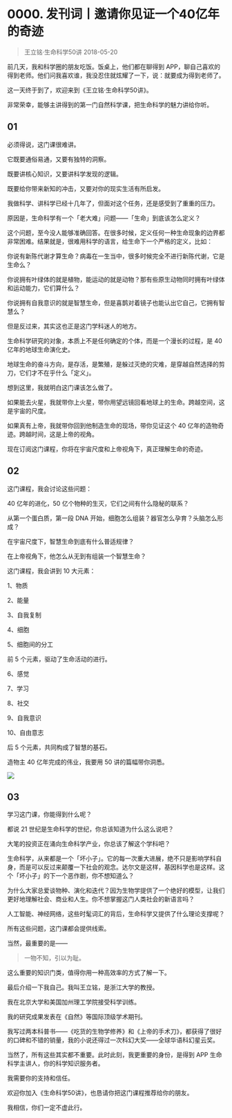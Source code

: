 # 0000. 发刊词丨邀请你见证一个40亿年的奇迹
> 王立铭·生命科学50讲
2018-05-20

前几天，我和科学圈的朋友吃饭。饭桌上，他们都在聊得到 APP，聊自己喜欢的得到老师。他们问我喜欢谁，我没忍住就炫耀了一下，说：就要成为得到老师了。

这一天终于到了，欢迎来到《王立铭·生命科学50讲》。 

非常荣幸，能够主讲得到的第一门自然科学课，把生命科学的魅力讲给你听。
 
## 01
必须得说，这门课很难讲。

它既要通俗易通，又要有独特的洞察。

既要讲核心知识，又要讲科学发现的逻辑。

既要给你带来新知的冲击，又要对你的现实生活有所启发。

我做科学、讲科学已经十几年了，但面对这个任务，还是感受到了重重的压力。

原因是，生命科学有一个「老大难」问题——「生命」到底该怎么定义？

这个问题，至今没人能够准确回答。在很多时候，定义任何一种生命现象的边界都非常困难。结果就是，很难用科学的语言，给生命下一个严格的定义，比如：

你说有新陈代谢才算生命？病毒在一生当中，很多时候完全不进行新陈代谢，它是生命么？

你说拥有叶绿体的就是植物，能运动的就是动物？那有些原生动物同时拥有叶绿体和运动能力，它们算什么？

你说拥有自我意识的就是智慧生命，但是喜鹊对着镜子也能认出它自己，它拥有智慧么？

但是反过来，其实这也正是这门学科迷人的地方。

生命科学研究的对象，本质上不是任何确定的个体，而是一个漫长的过程，是 40 亿年的地球生命演化史。

地球生命的奋斗方向，是存活，是繁殖，是躲过灭绝的灾难，是穿越自然选择的剪刀，它们才不在乎什么「定义」。

想到这里，我就明白这门课该怎么做了。

如果能去火星，我就带你上火星，带你用望远镜回看地球上的生命。跨越空间，这是宇宙的尺度。

如果真有上帝，我就带你回到他制造生命的现场，带你见证这个 40 亿年的造物奇迹。跨越时间，这是上帝的视角。

现在订阅这门课程，你将在宇宙尺度和上帝视角下，真正理解生命的奇迹。

## 02
这门课程，我会讨论这些问题：

40 亿年的进化，50 亿个物种的生灭，它们之间有什么隐秘的联系？

从第一个蛋白质，第一段 DNA 开始，细胞怎么组装？器官怎么孕育？头脑怎么形成？

在宇宙尺度下，智慧生命到底有什么普适规律？

在上帝视角下，他怎么从无到有组装一个智慧生命？ 

这门课程，我会讲到 10 大元素：

1、物质

2、能量

3、自我复制

4、细胞

5、细胞间的分工

前 5 个元素，驱动了生命活动的进行。

6、感觉

7、学习

8、社交

9、自我意识

10、自由意志

后 5 个元素，共同构成了智慧的基石。

造物主 40 亿年完成的伟业，我要用 50 讲的篇幅带你洞悉。

![](https://raw.githubusercontent.com/dalong0514/selfstudy/master/图片链接/生命科学/2018001.jpg)

## 03
学习这门课，你能得到什么呢？ 

都说 21 世纪是生命科学的世纪，你总该知道为什么这么说吧？

大笔的投资正在涌向生命科学产业，你总该了解这个学科吧？

生命科学，从来都是一个「坏小子」。它的每一次重大进展，绝不只是影响学科自身，而是可以反过来颠覆一下社会的观念。达尔文是这样，基因科学也是这样。这个「坏小子」的下一个恶作剧，你不想知道么？

为什么大家总爱谈物种、演化和迭代？因为生物学提供了一个绝好的模型，让我们更好地理解社会、商业和人生。你不想掌握这门人类社会的新语言吗？

人工智能、神经网络，这些时髦词汇的背后，生命科学又提供了什么理论支撑呢？

所有这些问题，这门课都会提供线索。

当然，最重要的是——

> 一物不知，引以为耻。

这么重要的知识门类，值得你用一种高效率的方式了解一下。

最后介绍一下我自己。我叫王立铭，是浙江大学的教授。

我在北京大学和美国加州理工学院接受科学训练。

我的研究成果发表在《自然》等国际顶级学术期刊。

我写过两本科普书——《吃货的生物学修养》和《上帝的手术刀》，都获得了很好的口碑和不错的销量，我的小说还得过一次科幻大奖——全球华语科幻星云奖。

当然了，所有这些其实都不重要。此时此刻，我更重要的身份，是得到 APP 生命科学主讲人，你的科学知识服务者。

我需要你的支持和信任。

欢迎你加入《生命科学50讲》，也恳请你把这门课程推荐给你的朋友。

我相信，你们一定不虚此行。


